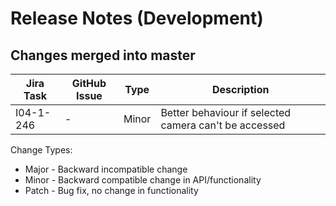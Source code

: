 Release Notes (Development)
===========================

Changes merged into master
--------------------------
| Jira Task | GitHub Issue | Type | Description |
|-----------|--------------|------|-------------|
|I04-1-246  |     -        |Minor |Better behaviour if selected camera can't be accessed|




Change Types:
* Major - Backward incompatible change
* Minor - Backward compatible change in API/functionality
* Patch - Bug fix, no change in functionality



